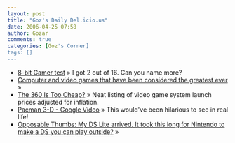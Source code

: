 ```yaml
---
layout: post
title: "Goz's Daily Del.icio.us"
date: 2006-04-25 07:58
author: Gozar
comments: true
categories: [Goz's Corner]
tags: []
---
```

<ul>
<li><a href="http://8bitgamer.idiotworld.com/" title="8-bit Gamer test">8-bit Gamer test</a> &raquo; I got 2 out of 16. Can you name more?</li>
<li><a href="http://en.wikipedia.org/w/index.php?title=Computer_and_video_games_that_have_been_considered_the_greatest_ever" title="Computer and video games that have been considered the greatest ever">Computer and video games that have been considered the greatest ever</a> &raquo; </li>
<li><a href="http://games.slashdot.org/comments.pl?sid=183938&amp;cid=15192377" title="The 360 Is Too Cheap?">The 360 Is Too Cheap?</a> &raquo; Neat listing of video game system launch prices adjusted for inflation.</li>
<li><a href="http://video.google.com/videoplay?docid=1367087148554825643&amp;q=pacman&amp;pl=true" title="Pacman 3-D - Google Video">Pacman 3-D - Google Video</a> &raquo; This would've been hilarious to see in real life!</li>
<li><a href="http://arstechnica.com/journals/thumbs.ars/2006/4/24/3726" title="Opposable Thumbs: My DS Lite arrived. It took this long for Nintendo to make a DS you can play outside?">Opposable Thumbs: My DS Lite arrived. It took this long for Nintendo to make a DS you can play outside?</a> &raquo; </li>
</ul>

